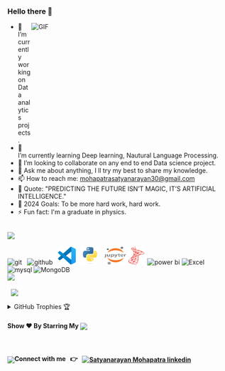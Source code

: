### Hello there 👋

<img align= "right" alt="GIF" width="450px" height="280px" src="https://github.com/satya18181/blob/main/Images/profile.gif">

- 🔭 I’m currently working on Data analytics projects.
- 🌱 I’m currently learning Deep learning, Nautural Language Processing.
- 👯 I’m looking to collaborate on any end to end Data science project.
- 💬 Ask me about anything, I ll try my best to share my knowledge.
- 📫 How to reach me: mohapatrasatyanarayan30@gmail.com
- 💭 Quote: "PREDICTING THE FUTURE ISN’T MAGIC, IT’S ARTIFICIAL INTELLIGENCE."
- 🥅 2024 Goals: To be more hard work, hard work.
- ⚡ Fun fact: I'm a graduate in physics.

<br>
<img height="30" src="https://img.shields.io/badge/Languages and  tools- 🧮-lightblue.svg?&style=for-the-badge&logo=satya &logoColor=blue" />
<p align="left"><img src="https://www.vectorlogo.zone/logos/git-scm/git-scm-icon.svg" alt="git" width="40" height="40"/> &nbsp;
<img alt="github"  src="https://img.icons8.com/ios-glyphs/240/000000/github.png"width="40" height="40"> &nbsp;
<img src="https://github.com/devicons/devicon/blob/master/icons/vscode/vscode-original.svg" alt="vscode" width="40" height="40"/>&nbsp;&nbsp;
<img src="https://github.com/Kushal997-das/Kushal997-das/blob/master/Profile%20generator/python-original.svg" alt="python" width="40" height="40"/> &nbsp;
<img alt="jupyter"  src="https://github.com/devicons/devicon/blob/master/icons/jupyter/jupyter-original-wordmark.svg"width="50" height="40" /> 
<img src="https://github.com/devicons/devicon/blob/master/icons/microsoftsqlserver/microsoftsqlserver-plain.svg" alt="mssql" width="40" height="40"/> 
<img src="https://cdn.worldvectorlogo.com/logos/power-bi.svg" alt="power bi" width="40" height="40"/>
<img src="https://brandeps.com/logo-download/M/Microsoft-Excel-logo-vector-01.svg" alt="Excel" width="50" height="40"/><br>
<img src="https://cdn.worldvectorlogo.com/logos/mysql-logo.svg" alt="mysql " width="40" height="40"/>    
<img src="https://cdn.worldvectorlogo.com/logos/mongodb-svgrepo-com.svg" alt="MongoDB " width="40" height="40"/>    
<br>
<img height="30" src="https://img.shields.io/badge/Satya's GitHub Status- 🤓-lightgreen.svg?&style=for-the-badge&logo=satay&logoColor=blue" />
<p>
</p>
<p>&nbsp;
<img align="center" src="https://github-readme-streak-stats.herokuapp.com/?user=satya &theme=radical&custom_title=streak-stats&hide_border=true&layout=compact" />
<details align="left">
<summary>GitHub Trophies 🏆</summary>
<p align="left">
  <a href="https://github.com/satya18181/github-profile-trophy" target="_blank">
    <img src="https://github-profile-trophy.vercel.app/?username=satya &theme=gruvbox&layout=compact&title_color=00FF00"/>
  </a>
</p>
</details>
    
<h4 align="left">
Show ❤️ By Starring My <a href='https://github.com/satya18181?tab=repositories'>
<img align='center'  height="22" src="https://img.shields.io/badge/Repos!😊-lightpink.svg?&style=for-the-badge&logo=satya18181&logoColor=blue" />
</a></h4>
<br>

<h4 align="left">
    <img align="center" src="https://github.com/satya18181" height="30px">Connect with me &nbsp; 👉 &nbsp;  
        <a href="https://www.linkedin.com/in/satyanmohapatra/">
        <img align="center"src="https://cdn.jsdelivr.net/npm/simple-icons@v3/icons/linkedin.svg" alt="Satyanarayan Mohapatra linkedin" width="24px" />
    </a>
</h4> 

